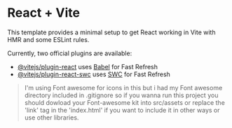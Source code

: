 # React + Vite

This template provides a minimal setup to get React working in Vite with HMR and some ESLint rules.

Currently, two official plugins are available:

- [@vitejs/plugin-react](https://github.com/vitejs/vite-plugin-react/blob/main/packages/plugin-react/README.md) uses [Babel](https://babeljs.io/) for Fast Refresh
- [@vitejs/plugin-react-swc](https://github.com/vitejs/vite-plugin-react-swc) uses [SWC](https://swc.rs/) for Fast Refresh

> I'm using Font awesome for icons in this but i had my Font awesome directory included in .gitignore so if you wanna run this project
> you should dowload your Font-awesome kit into src/assets or replace the 'link' tag in the 'index.html' if you want to include it in other ways or use other libraries.

